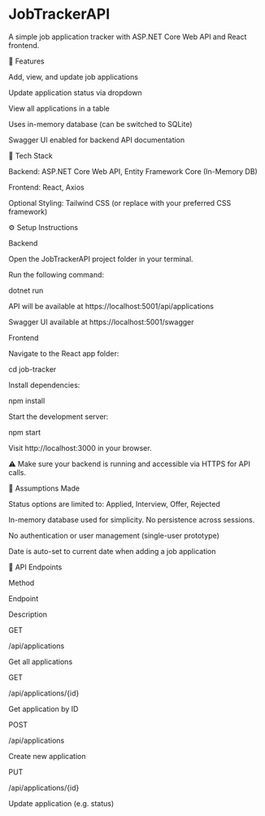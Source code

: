 # JobTrackerAPI
A simple job application tracker with ASP.NET Core Web API and React frontend.

🚀 Features

Add, view, and update job applications

Update application status via dropdown

View all applications in a table

Uses in-memory database (can be switched to SQLite)

Swagger UI enabled for backend API documentation

🧰 Tech Stack

Backend: ASP.NET Core Web API, Entity Framework Core (In-Memory DB)

Frontend: React, Axios

Optional Styling: Tailwind CSS (or replace with your preferred CSS framework)

⚙️ Setup Instructions

Backend

Open the JobTrackerAPI project folder in your terminal.

Run the following command:

dotnet run

API will be available at https://localhost:5001/api/applications

Swagger UI available at https://localhost:5001/swagger

Frontend

Navigate to the React app folder:

cd job-tracker

Install dependencies:

npm install

Start the development server:

npm start

Visit http://localhost:3000 in your browser.

⚠️ Make sure your backend is running and accessible via HTTPS for API calls.

📌 Assumptions Made

Status options are limited to: Applied, Interview, Offer, Rejected

In-memory database used for simplicity. No persistence across sessions.

No authentication or user management (single-user prototype)

Date is auto-set to current date when adding a job application

📑 API Endpoints

Method

Endpoint

Description

GET

/api/applications

Get all applications

GET

/api/applications/{id}

Get application by ID

POST

/api/applications

Create new application

PUT

/api/applications/{id}

Update application (e.g. status)
